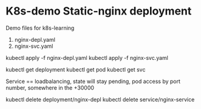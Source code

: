 # K8s-demo Static-nginx deployment

Demo files for k8s-learning

1. nginx-depl.yaml  
2. nginx-svc.yaml 

kubectl apply -f nginx-depl.yaml 
kubectl apply -f nginx-svc.yaml 

kubectl get deployment
kubectl get pod
kubectl get svc 

Service == loadbalancing, state will stay pending, pod access by port number, somewhere in the +30000

kubectl delete deployment/nginx-depl 
kubectl delete service/nginx-service 





